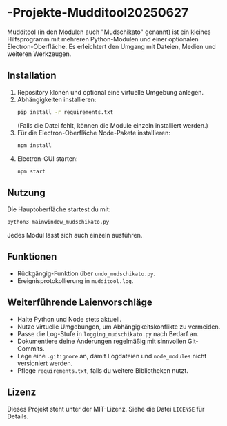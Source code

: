 # -Projekte-Mudditool20250627

Mudditool (in den Modulen auch "Mudschikato" genannt) ist ein kleines Hilfsprogramm mit mehreren Python-Modulen und einer optionalen Electron-Oberfläche. Es erleichtert den Umgang mit Dateien, Medien und weiteren Werkzeugen.

## Installation

1. Repository klonen und optional eine virtuelle Umgebung anlegen.
2. Abhängigkeiten installieren:
   ```bash
   pip install -r requirements.txt
   ```
   (Falls die Datei fehlt, können die Module einzeln installiert werden.)
3. Für die Electron-Oberfläche Node-Pakete installieren:
   ```bash
   npm install
   ```
4. Electron-GUI starten:
   ```bash
   npm start
   ```

## Nutzung

Die Hauptoberfläche startest du mit:

```bash
python3 mainwindow_mudschikato.py
```

Jedes Modul lässt sich auch einzeln ausführen.

## Funktionen

- Rückgängig-Funktion über `undo_mudschikato.py`.
- Ereignisprotokollierung in `mudditool.log`.

## Weiterführende Laienvorschläge

- Halte Python und Node stets aktuell.
- Nutze virtuelle Umgebungen, um Abhängigkeitskonflikte zu vermeiden.
- Passe die Log-Stufe in `logging_mudschikato.py` nach Bedarf an.
- Dokumentiere deine Änderungen regelmäßig mit sinnvollen Git-Commits.
- Lege eine `.gitignore` an, damit Logdateien und `node_modules` nicht versioniert werden.
- Pflege `requirements.txt`, falls du weitere Bibliotheken nutzt.

## Lizenz

Dieses Projekt steht unter der MIT-Lizenz. Siehe die Datei `LICENSE` für Details.

